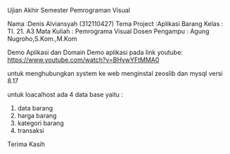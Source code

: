 Ujian Akhir Semester Pemrograman Visual

Nama		:Denis Alviansyah    (312110427)
Tema Project	:Aplikasi Barang
Kelas           : TI. 21. A3
Mata Kuliah     : Pemrograma Visual
Dosen Pengampu  : Agung Nugroho,S.Kom.,M.Kom

Demo Aplikasi dan Domain
Demo aplikasi pada link youtube:
https://www.youtube.com/watch?v=BHywYFtMMA0

untuk menghubungkan system ke web menginstal zeoslib dan mysql versi 8.17

untuk loacalhost ada 4 data base yaitu :
1. data barang
2. harga barang
3. kategori barang
4. transaksi

Terima Kasih
